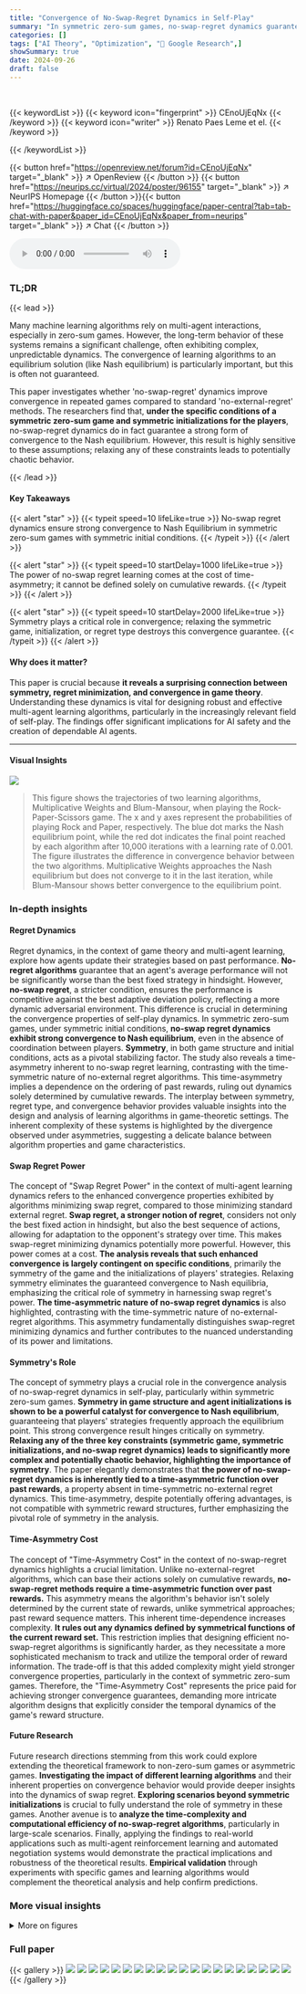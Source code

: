 ```yaml
---
title: "Convergence of No-Swap-Regret Dynamics in Self-Play"
summary: "In symmetric zero-sum games, no-swap-regret dynamics guarantee strong convergence to Nash Equilibrium under symmetric initial conditions, but this advantage disappears when constraints are relaxed."
categories: []
tags: ["AI Theory", "Optimization", "🏢 Google Research",]
showSummary: true
date: 2024-09-26
draft: false
---
```


<br>

{{< keywordList >}}
{{< keyword icon="fingerprint" >}} CEnoUjEqNx {{< /keyword >}}
{{< keyword icon="writer" >}} Renato Paes Leme et el. {{< /keyword >}}
 
{{< /keywordList >}}

{{< button href="https://openreview.net/forum?id=CEnoUjEqNx" target="_blank" >}}
↗ OpenReview
{{< /button >}}
{{< button href="https://neurips.cc/virtual/2024/poster/96155" target="_blank" >}}
↗ NeurIPS Homepage
{{< /button >}}{{< button href="https://huggingface.co/spaces/huggingface/paper-central?tab=tab-chat-with-paper&paper_id=CEnoUjEqNx&paper_from=neurips" target="_blank" >}}
↗ Chat
{{< /button >}}



<audio controls>
    <source src="https://ai-paper-reviewer.com/CEnoUjEqNx/podcast.wav" type="audio/wav">
    Your browser does not support the audio element.
</audio>


### TL;DR


{{< lead >}}

Many machine learning algorithms rely on multi-agent interactions, especially in zero-sum games.  However, the long-term behavior of these systems remains a significant challenge, often exhibiting complex, unpredictable dynamics.  The convergence of learning algorithms to an equilibrium solution (like Nash equilibrium) is particularly important, but this is often not guaranteed.

This paper investigates whether 'no-swap-regret' dynamics improve convergence in repeated games compared to standard 'no-external-regret' methods.  The researchers find that, **under the specific conditions of a symmetric zero-sum game and symmetric initializations for the players**, no-swap-regret dynamics do in fact guarantee a strong form of convergence to the Nash equilibrium.  However, this result is highly sensitive to these assumptions;  relaxing any of these constraints leads to potentially chaotic behavior.

{{< /lead >}}


#### Key Takeaways

{{< alert "star" >}}
{{< typeit speed=10 lifeLike=true >}} No-swap regret dynamics ensure strong convergence to Nash Equilibrium in symmetric zero-sum games with symmetric initial conditions. {{< /typeit >}}
{{< /alert >}}

{{< alert "star" >}}
{{< typeit speed=10 startDelay=1000 lifeLike=true >}} The power of no-swap regret learning comes at the cost of time-asymmetry; it cannot be defined solely on cumulative rewards. {{< /typeit >}}
{{< /alert >}}

{{< alert "star" >}}
{{< typeit speed=10 startDelay=2000 lifeLike=true >}} Symmetry plays a critical role in convergence; relaxing the symmetric game, initialization, or regret type destroys this convergence guarantee. {{< /typeit >}}
{{< /alert >}}

#### Why does it matter?
This paper is crucial because **it reveals a surprising connection between symmetry, regret minimization, and convergence in game theory**.  Understanding these dynamics is vital for designing robust and effective multi-agent learning algorithms, particularly in the increasingly relevant field of self-play.  The findings offer significant implications for AI safety and the creation of dependable AI agents.

------
#### Visual Insights



![](https://ai-paper-reviewer.com/CEnoUjEqNx/figures_4_1.jpg)

> This figure shows the trajectories of two learning algorithms, Multiplicative Weights and Blum-Mansour, when playing the Rock-Paper-Scissors game.  The x and y axes represent the probabilities of playing Rock and Paper, respectively. The blue dot marks the Nash equilibrium point, while the red dot indicates the final point reached by each algorithm after 10,000 iterations with a learning rate of 0.001. The figure illustrates the difference in convergence behavior between the two algorithms.  Multiplicative Weights approaches the Nash equilibrium but does not converge to it in the last iteration, while Blum-Mansour shows better convergence to the equilibrium point.







### In-depth insights


#### Regret Dynamics
Regret dynamics, in the context of game theory and multi-agent learning, explore how agents update their strategies based on past performance.  **No-regret algorithms** guarantee that an agent's average performance will not be significantly worse than the best fixed strategy in hindsight.  However, **no-swap regret**, a stricter condition, ensures the performance is competitive against the best adaptive deviation policy, reflecting a more dynamic adversarial environment. This difference is crucial in determining the convergence properties of self-play dynamics. In symmetric zero-sum games, under symmetric initial conditions, **no-swap regret dynamics exhibit strong convergence to Nash equilibrium**, even in the absence of coordination between players.  **Symmetry**, in both game structure and initial conditions, acts as a pivotal stabilizing factor.  The study also reveals a time-asymmetry inherent to no-swap regret learning, contrasting with the time-symmetric nature of no-external regret algorithms.  This time-asymmetry implies a dependence on the ordering of past rewards, ruling out dynamics solely determined by cumulative rewards.  The interplay between symmetry, regret type, and convergence behavior provides valuable insights into the design and analysis of learning algorithms in game-theoretic settings.  The inherent complexity of these systems is highlighted by the divergence observed under asymmetries, suggesting a delicate balance between algorithm properties and game characteristics.

#### Swap Regret Power
The concept of "Swap Regret Power" in the context of multi-agent learning dynamics refers to the enhanced convergence properties exhibited by algorithms minimizing swap regret, compared to those minimizing standard external regret.  **Swap regret, a stronger notion of regret**, considers not only the best fixed action in hindsight, but also the best sequence of actions, allowing for adaptation to the opponent's strategy over time. This makes swap-regret minimizing dynamics potentially more powerful.  However, this power comes at a cost.  **The analysis reveals that such enhanced convergence is largely contingent on specific conditions**, primarily the symmetry of the game and the initializations of players' strategies.  Relaxing symmetry eliminates the guaranteed convergence to Nash equilibria, emphasizing the critical role of symmetry in harnessing swap regret's power.  **The time-asymmetric nature of no-swap regret dynamics** is also highlighted, contrasting with the time-symmetric nature of no-external-regret algorithms. This asymmetry fundamentally distinguishes swap-regret minimizing dynamics and further contributes to the nuanced understanding of its power and limitations.

#### Symmetry's Role
The concept of symmetry plays a crucial role in the convergence analysis of no-swap-regret dynamics in self-play, particularly within symmetric zero-sum games.  **Symmetry in game structure and agent initializations is shown to be a powerful catalyst for convergence to Nash equilibrium**, guaranteeing that players' strategies frequently approach the equilibrium point. This strong convergence result hinges critically on symmetry. **Relaxing any of the three key constraints (symmetric game, symmetric initializations, and no-swap regret dynamics) leads to significantly more complex and potentially chaotic behavior, highlighting the importance of symmetry**. The paper elegantly demonstrates that **the power of no-swap-regret dynamics is inherently tied to a time-asymmetric function over past rewards**, a property absent in time-symmetric no-external regret dynamics. This time-asymmetry, despite potentially offering advantages, is not compatible with symmetric reward structures, further emphasizing the pivotal role of symmetry in the analysis.

#### Time-Asymmetry Cost
The concept of "Time-Asymmetry Cost" in the context of no-swap-regret dynamics highlights a crucial limitation. Unlike no-external-regret algorithms, which can base their actions solely on cumulative rewards, **no-swap-regret methods require a time-asymmetric function over past rewards.** This asymmetry means the algorithm's behavior isn't solely determined by the current state of rewards, unlike symmetrical approaches; past reward sequence matters.  This inherent time-dependence increases complexity. **It rules out any dynamics defined by symmetrical functions of the current reward set.** This restriction implies that designing efficient no-swap-regret algorithms is significantly harder, as they necessitate a more sophisticated mechanism to track and utilize the temporal order of reward information. The trade-off is that this added complexity might yield stronger convergence properties, particularly in the context of symmetric zero-sum games.  Therefore, the "Time-Asymmetry Cost" represents the price paid for achieving stronger convergence guarantees, demanding more intricate algorithm designs that explicitly consider the temporal dynamics of the game's reward structure.

#### Future Research
Future research directions stemming from this work could explore extending the theoretical framework to non-zero-sum games or asymmetric games. **Investigating the impact of different learning algorithms** and their inherent properties on convergence behavior would provide deeper insights into the dynamics of swap regret.  **Exploring scenarios beyond symmetric initializations** is crucial to fully understand the role of symmetry in these games.  Another avenue is to **analyze the time-complexity and computational efficiency of no-swap-regret algorithms**, particularly in large-scale scenarios. Finally, applying the findings to real-world applications such as multi-agent reinforcement learning and automated negotiation systems would demonstrate the practical implications and robustness of the theoretical results. **Empirical validation** through experiments with specific games and learning algorithms would complement the theoretical analysis and help confirm predictions.


### More visual insights

<details>
<summary>More on figures
</summary>


![](https://ai-paper-reviewer.com/CEnoUjEqNx/figures_4_2.jpg)

> This figure shows the trajectories of two learning algorithms, Multiplicative Weights and Blum-Mansour, when playing the Rock-Paper-Scissors-Lizard-Spock game (a five-strategy extension of Rock-Paper-Scissors).  The x and y axes represent the probability of playing two specific actions (e.g., Rock and Paper). The blue dot indicates the Nash equilibrium, while the red dot marks the final iterate after a set number of iterations. The figure illustrates the difference in convergence behavior between the two algorithms in this more complex game setting.


![](https://ai-paper-reviewer.com/CEnoUjEqNx/figures_13_1.jpg)

> This figure shows trajectories of two players using the Blum-Mansour algorithm, a no-swap-regret learning algorithm.  The players start with asymmetric initial conditions (different starting probabilities for actions) in a symmetric zero-sum game (Rock-Paper-Scissors). Unlike Figure 1, where symmetric initializations led to convergence to the Nash equilibrium, here the trajectories do not converge, illustrating that symmetric initializations are crucial for the convergence result.


</details>






### Full paper

{{< gallery >}}
<img src="https://ai-paper-reviewer.com/CEnoUjEqNx/1.png" class="grid-w50 md:grid-w33 xl:grid-w25" />
<img src="https://ai-paper-reviewer.com/CEnoUjEqNx/2.png" class="grid-w50 md:grid-w33 xl:grid-w25" />
<img src="https://ai-paper-reviewer.com/CEnoUjEqNx/3.png" class="grid-w50 md:grid-w33 xl:grid-w25" />
<img src="https://ai-paper-reviewer.com/CEnoUjEqNx/4.png" class="grid-w50 md:grid-w33 xl:grid-w25" />
<img src="https://ai-paper-reviewer.com/CEnoUjEqNx/5.png" class="grid-w50 md:grid-w33 xl:grid-w25" />
<img src="https://ai-paper-reviewer.com/CEnoUjEqNx/6.png" class="grid-w50 md:grid-w33 xl:grid-w25" />
<img src="https://ai-paper-reviewer.com/CEnoUjEqNx/7.png" class="grid-w50 md:grid-w33 xl:grid-w25" />
<img src="https://ai-paper-reviewer.com/CEnoUjEqNx/8.png" class="grid-w50 md:grid-w33 xl:grid-w25" />
<img src="https://ai-paper-reviewer.com/CEnoUjEqNx/9.png" class="grid-w50 md:grid-w33 xl:grid-w25" />
<img src="https://ai-paper-reviewer.com/CEnoUjEqNx/10.png" class="grid-w50 md:grid-w33 xl:grid-w25" />
<img src="https://ai-paper-reviewer.com/CEnoUjEqNx/11.png" class="grid-w50 md:grid-w33 xl:grid-w25" />
<img src="https://ai-paper-reviewer.com/CEnoUjEqNx/12.png" class="grid-w50 md:grid-w33 xl:grid-w25" />
<img src="https://ai-paper-reviewer.com/CEnoUjEqNx/13.png" class="grid-w50 md:grid-w33 xl:grid-w25" />
<img src="https://ai-paper-reviewer.com/CEnoUjEqNx/14.png" class="grid-w50 md:grid-w33 xl:grid-w25" />
<img src="https://ai-paper-reviewer.com/CEnoUjEqNx/15.png" class="grid-w50 md:grid-w33 xl:grid-w25" />
<img src="https://ai-paper-reviewer.com/CEnoUjEqNx/16.png" class="grid-w50 md:grid-w33 xl:grid-w25" />
<img src="https://ai-paper-reviewer.com/CEnoUjEqNx/17.png" class="grid-w50 md:grid-w33 xl:grid-w25" />
<img src="https://ai-paper-reviewer.com/CEnoUjEqNx/18.png" class="grid-w50 md:grid-w33 xl:grid-w25" />
<img src="https://ai-paper-reviewer.com/CEnoUjEqNx/19.png" class="grid-w50 md:grid-w33 xl:grid-w25" />
<img src="https://ai-paper-reviewer.com/CEnoUjEqNx/20.png" class="grid-w50 md:grid-w33 xl:grid-w25" />
{{< /gallery >}}